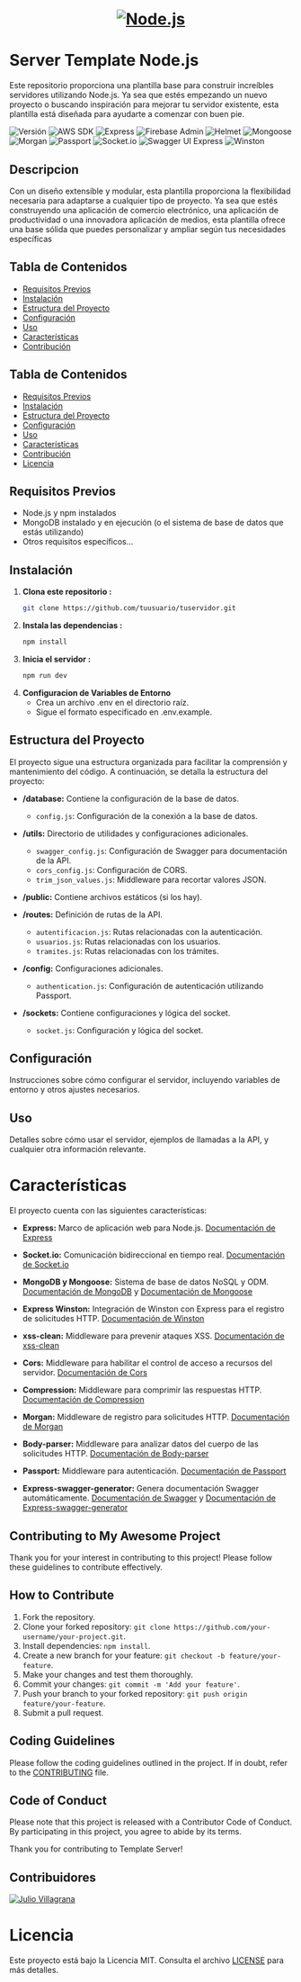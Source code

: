 <a href="https://nodejs.org/">
  <h1 align="center">
    <picture>
      <source media="(prefers-color-scheme: dark)" srcset="https://nodejs.org/static/images/logo.png">
      <img alt="Node.js" src="https://nodejs.org/static/images/logo.png">
    </picture>
  </h1>
</a>

# Server Template Node.js

Este repositorio proporciona una plantilla base para construir increíbles servidores utilizando Node.js. Ya sea que estés empezando un nuevo proyecto o buscando inspiración para mejorar tu servidor existente, esta plantilla está diseñada para ayudarte a comenzar con buen pie.


![Versión](https://img.shields.io/badge/Version-1.0.0-00d679?style=for-the-badge&logo=V&labelColor=00d679&color=00d679)
![AWS SDK](https://img.shields.io/badge/AWS_SDK-^3.485.0-FF9900?style=for-the-badge&logo=Amazon-AWS&labelColor=00d679&color=00d679)
![Express](https://img.shields.io/badge/Express-^4.18.2-000000?style=for-the-badge&logo=Express&labelColor=000000&color=00d679)
![Firebase Admin](https://img.shields.io/badge/Firebase_Admin-^12.0.0-FFA500?style=for-the-badge&logo=Firebase&labelColor=FFA500&color=00d679)
![Helmet](https://img.shields.io/badge/Helmet-^7.1.0-800080?style=for-the-badge&logo=Bitdefender&labelColor=800080&color=00d679)
![Mongoose](https://img.shields.io/badge/Mongoose-^5.12.14-47A248?style=for-the-badge&logo=MongoDB&labelColor=47A248&color=00d679)
![Morgan](https://img.shields.io/badge/Morgan-^1.10.0-87CEEB?style=for-the-badge&logo=Apache&labelColor=87CEEB&color=00d679)
![Passport](https://img.shields.io/badge/Passport-^0.7.0-4169E1?style=for-the-badge&logo=Security&labelColor=4169E1&color=00d679)
![Socket.io](https://img.shields.io/badge/Socket.io-^4.5.0-010101?style=for-the-badge&logo=Socket.io&labelColor=010101&color=00d679)
![Swagger UI Express](https://img.shields.io/badge/Swagger_UI_Express-^5.0.0-85EA2D?style=for-the-badge&logo=Swagger&labelColor=85EA2D&color=00d679)
![Winston](https://img.shields.io/badge/Winston-^3.11.0-4B0082?style=for-the-badge&logo=Winston)


## Descripcion

Con un diseño extensible y modular, esta plantilla proporciona la flexibilidad necesaria para adaptarse a cualquier tipo de proyecto. Ya sea que estés construyendo una aplicación de comercio electrónico, una aplicación de productividad o una innovadora aplicación de medios, esta plantilla ofrece una base sólida que puedes personalizar y ampliar según tus necesidades específicas

## Tabla de Contenidos

- [Requisitos Previos](#requisitos-previos)
- [Instalación](#instalación)
- [Estructura del Proyecto](#estructura-del-proyecto)
- [Configuración](#configuración)
- [Uso](#uso)
- [Características](#características)
- [Contribución](#contribución)


## Tabla de Contenidos

- [Requisitos Previos](#requisitos-previos)
- [Instalación](#instalación)
- [Estructura del Proyecto](#estructura-del-proyecto)
- [Configuración](#configuración)
- [Uso](#uso)
- [Características](#características)
- [Contribución](#contribución)
- [Licencia](#licencia)

## Requisitos Previos

- Node.js y npm instalados
- MongoDB instalado y en ejecución (o el sistema de base de datos que estás utilizando)
- Otros requisitos específicos...

## Instalación

1. **Clona este repositorio :**
   ```bash
   git clone https://github.com/tuusuario/tuservidor.git

2. **Instala las dependencias :**
    ```bash
    npm install

3. **Inicia el servidor :**
    ```bash
    npm run dev

4. **Configuracion de Variables de Entorno**
    - Crea un archivo .env en el directorio raíz.
    - Sigue el formato especificado en .env.example.

## Estructura del Proyecto

El proyecto sigue una estructura organizada para facilitar la comprensión y mantenimiento del código. A continuación, se detalla la estructura del proyecto:

- **/database:** Contiene la configuración de la base de datos.
  - `config.js`: Configuración de la conexión a la base de datos.
  
- **/utils:** Directorio de utilidades y configuraciones adicionales.
  - `swagger_config.js`: Configuración de Swagger para documentación de la API.
  - `cors_config.js`: Configuración de CORS.
  - `trim_json_values.js`: Middleware para recortar valores JSON.
  
- **/public:** Contiene archivos estáticos (si los hay).

- **/routes:** Definición de rutas de la API.
  - `autentificacion.js`: Rutas relacionadas con la autenticación.
  - `usuarios.js`: Rutas relacionadas con los usuarios.
  - `tramites.js`: Rutas relacionadas con los trámites.
  
- **/config:** Configuraciones adicionales.
  - `authentication.js`: Configuración de autenticación utilizando Passport.
  
- **/sockets:** Contiene configuraciones y lógica del socket.
  - `socket.js`: Configuración y lógica del socket.

## Configuración

Instrucciones sobre cómo configurar el servidor, incluyendo variables de entorno y otros ajustes necesarios.

## Uso
Detalles sobre cómo usar el servidor, ejemplos de llamadas a la API, y cualquier otra información relevante.

# Características

El proyecto cuenta con las siguientes características:

- **Express:** Marco de aplicación web para Node.js. [Documentación de Express](https://expressjs.com/)

- **Socket.io:** Comunicación bidireccional en tiempo real. [Documentación de Socket.io](https://socket.io/)

- **MongoDB y Mongoose:** Sistema de base de datos NoSQL y ODM. [Documentación de MongoDB](https://docs.mongodb.com/) y [Documentación de Mongoose](https://mongoosejs.com/)

- **Express Winston:** Integración de Winston con Express para el registro de solicitudes HTTP. [Documentación de Winston](https://github.com/winstonjs/winston)

- **xss-clean:** Middleware para prevenir ataques XSS. [Documentación de xss-clean](https://www.npmjs.com/package/xss-clean)

- **Cors:** Middleware para habilitar el control de acceso a recursos del servidor. [Documentación de Cors](https://www.npmjs.com/package/cors)

- **Compression:** Middleware para comprimir las respuestas HTTP. [Documentación de Compression](https://www.npmjs.com/package/compression)

- **Morgan:** Middleware de registro para solicitudes HTTP. [Documentación de Morgan](https://www.npmjs.com/package/morgan)

- **Body-parser:** Middleware para analizar datos del cuerpo de las solicitudes HTTP. [Documentación de Body-parser](https://www.npmjs.com/package/body-parser)

- **Passport:** Middleware para autenticación. [Documentación de Passport](http://www.passportjs.org/)

- **Express-swagger-generator:** Genera documentación Swagger automáticamente. [Documentación de Swagger](https://swagger.io/) y [Documentación de Express-swagger-generator](https://www.npmjs.com/package/express-swagger-generator)

## Contributing to My Awesome Project

Thank you for your interest in contributing to this project! Please follow these guidelines to contribute effectively.

## How to Contribute

1. Fork the repository.
2. Clone your forked repository: `git clone https://github.com/your-username/your-project.git`.
3. Install dependencies: `npm install`.
4. Create a new branch for your feature: `git checkout -b feature/your-feature`.
5. Make your changes and test them thoroughly.
6. Commit your changes: `git commit -m 'Add your feature'`.
7. Push your branch to your forked repository: `git push origin feature/your-feature`.
8. Submit a pull request.

## Coding Guidelines

Please follow the coding guidelines outlined in the project. If in doubt, refer to the [CONTRIBUTING](CONTRIBUTING) file.

## Code of Conduct

Please note that this project is released with a Contributor Code of Conduct. By participating in this project, you agree to abide by its terms.

Thank you for contributing to Template Server!

## Contribuidores

[![Julio Villagrana](https://avatars.githubusercontent.com/u/50421116?s=96&v=4)](https://github.com/SangheliosBlack)

# Licencia

Este proyecto está bajo la Licencia MIT. Consulta el archivo [LICENSE](LICENSE) para más detalles.